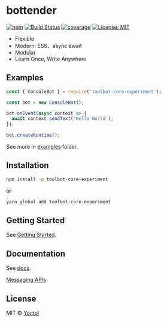 # bottender

[![npm](https://img.shields.io/npm/v/bottender.svg?style=flat-square)](https://www.npmjs.com/package/bottender)
[![Build Status](https://travis-ci.org/Yoctol/bottender.svg?branch=master)](https://travis-ci.org/Yoctol/bottender)
[![coverage](https://codecov.io/gh/Yoctol/bottender/branch/master/graph/badge.svg)](https://codecov.io/gh/Yoctol/bottender)
[![License: MIT](https://img.shields.io/badge/License-MIT-yellow.svg)](https://opensource.org/licenses/MIT)

- Flexible
- Modern: ES6、async await
- Modular
- Learn Once, Write Anywhere

## Examples

```js
const { ConsoleBot } = require('toolbot-core-experiment');

const bot = new ConsoleBot();

bot.onEvent(async context => {
  await context.sendText('Hello World');
});

bot.createRuntime();
```

See more in [examples](../examples) folder.

## Installation

```sh
npm install -g toolbot-core-experiment
```

or

```sh
yarn global add toolbot-core-experiment
```

## Getting Started

See [Getting Started](./GettingStarted.md).

## Documentation

See [docs](./).

[Messaging APIs](https://github.com/Yoctol/messaging-apis)

## License

MIT © [Yoctol](https://github.com/Yoctol/bottender)
